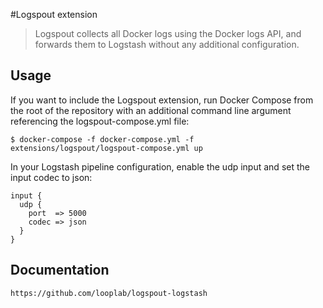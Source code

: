 #Logspout extension

> Logspout collects all Docker logs using the Docker logs API, and forwards them to Logstash without any additional configuration.

## Usage
   
   If you want to include the Logspout extension, run Docker Compose from the root of the repository with an additional command line argument referencing the logspout-compose.yml file:

`$ docker-compose -f docker-compose.yml -f extensions/logspout/logspout-compose.yml up`

In your Logstash pipeline configuration, enable the udp input and set the input codec to json:
```
input {
  udp {
    port  => 5000
    codec => json
  }
}
```
## Documentation

`https://github.com/looplab/logspout-logstash`
